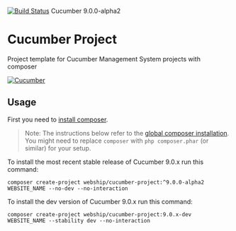 [![Build Status](https://travis-ci.org/webship/cucumber.svg?branch=9.0.0-alpha2)](https://travis-ci.com/github/webship/cucumber/builds/205034599) Cucumber 9.0.0-alpha2

# Cucumber Project

Project template for Cucumber Management System projects with composer

[![Cucumber](https://www.drupal.org/files/project-images/drupal-cucumber.png)](https://www.drupal.org/project/cucumber)

## Usage

First you need to [install composer](https://getcomposer.org/doc/00-intro.md#installation-linux-unix-osx).

> Note: The instructions below refer to the [global composer installation](https://getcomposer.org/doc/00-intro.md#globally).
You might need to replace `composer` with `php composer.phar` (or similar) 
for your setup.

To install the most recent stable release of Cucumber 9.0.x run this command:
```
composer create-project webship/cucumber-project:^9.0.0-alpha2 WEBSITE_NAME --no-dev --no-interaction
```

To install the dev version of Cucumber 9.0.x run this command:
```
composer create-project webship/cucumber-project:9.0.x-dev WEBSITE_NAME --stability dev --no-interaction
```
